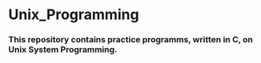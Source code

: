 # Unix_Programming
### This repository contains practice programms, written in C, on Unix System Programming. 
